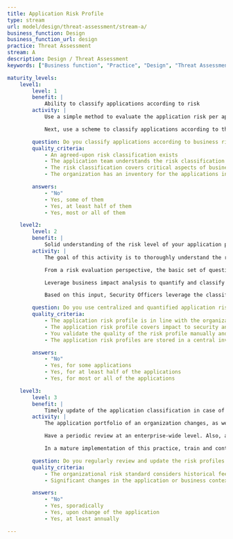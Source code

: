 ```yaml
---
title: Application Risk Profile
type: stream
url: model/design/threat-assessment/stream-a/
business_function: Design
business_function_url: design
practice: Threat Assessment
stream: A
description: Design / Threat Assessment
keywords: ["Business function", "Practice", "Design", "Threat Assessment"]

maturity_levels:
    level1:
        level: 1
        benefit: |
            Ability to classify applications according to risk
        activity: |
            Use a simple method to evaluate the application risk per application, estimating the potential business impact that it poses for the organization in case of an attack. To achieve this, evaluate the impact of a breach in the confidentiality, integrity and availability of the data or service. Consider using a set of 5-10 questions to understand important application characteristics, such as whether the application processes financial data, whether it is internet facing, or whether privacy-related data is involved. The application risk profile tells you whether these factors are applicable and if they could significantly impact the organization.

            Next, use a scheme to classify applications according to this risk. A simple, qualitative scheme (e.g. high/medium/low) that translates these characteristics into a value is often effective. It is important to use these values to represent and compare the risk of different applications against each other. Mature highly risk-driven organizations might make use of more quantitative risk schemes. Don't invent a new risk scheme if your organization already has one that works well.

        question: Do you classify applications according to business risk based on a simple and predefined set of questions?
        quality_criteria:
            - An agreed-upon risk classification exists
            - The application team understands the risk classification
            - The risk classification covers critical aspects of business risks the organization is facing
            - The organization has an inventory for the applications in scope

        answers:
            - "No"
            - Yes, some of them
            - Yes, at least half of them
            - Yes, most or all of them

    level2:
        level: 2
        benefit: |
            Solid understanding of the risk level of your application portfolio
        activity: |
            The goal of this activity is to thoroughly understand the risk level of all applications within the organization, to focus the effort of your software assurance activities where it really matters.

            From a risk evaluation perspective, the basic set of questions is not enough to thoroughly evaluate the risk of all applications. Create an extensive and standardized way to evaluate the risk of the application, among others via their impact on information security (confidentiality, integrity and availability of data). Next to security, you also want to evaluate the privacy risk of the application. Understand the data that the application processes and what potential privacy violations are relevant. Finally, study the impact that this application has on other applications within the organization (e.g., the application might be modifying data that was considered read-only in another context). Evaluate all applications within the organization, including all existing and legacy ones.

            Leverage business impact analysis to quantify and classify application risk. A simple qualitative scheme (such as high/medium/low) is not enough to effectively manage and compare applications on an enterprise-wide level.

            Based on this input, Security Officers leverage the classification to define the risk profile to build a centralized inventory of risk profiles and manage accountability. This inventory gives Product Owners, Managers, and other organizational stakeholders an aligned view of the risk level of an application in order to assign appropriate priority to security-related activities.

        question: Do you use centralized and quantified application risk profiles to evaluate business risk?
        quality_criteria:
            - The application risk profile is in line with the organizational risk standard
            - The application risk profile covers impact to security and privacy
            - You validate the quality of the risk profile manually and/or automatically
            - The application risk profiles are stored in a central inventory

        answers:
            - "No"
            - Yes, for some applications
            - Yes, for at least half of the applications
            - Yes, for most or all of the applications

    level3:
        level: 3
        benefit: |
            Timely update of the application classification in case of changes
        activity: |
            The application portfolio of an organization changes, as well as the conditions and constraints in which an application lives (e.g., driven by the company strategy). Periodically review the risk inventory to ensure correctness of the risk evaluations of the different applications.

            Have a periodic review at an enterprise-wide level. Also, as your enterprise matures in software assurance, stimulate teams to continuously question which changes in conditions might impact the risk profile. For instance, an internal application might become exposed to the internet by a business decision. This should trigger the teams to rerun the risk evaluation and update the application risk profile accordingly.

            In a mature implementation of this practice, train and continuously update teams on lessons learned and best practices from these risk evaluations. This leads to a better execution and a more accurate representation of the application risk profile.

        question: Do you regularly review and update the risk profiles for your applications?
        quality_criteria:
            - The organizational risk standard considers historical feedback to improve the evaluation method
            - Significant changes in the application or business context trigger a review of the relevant risk profiles

        answers:
            - "No"
            - Yes, sporadically
            - Yes, upon change of the application
            - Yes, at least annually

---
```

